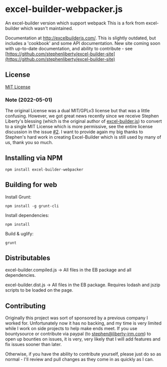 excel-builder-webpacker.js
================
An excel-builder version which support webpack
This is a fork from excel-builder which wasn't maintained.

Documentation at http://excelbuilderjs.com/. This is slightly outdated, but includes a 'cookbook' and some
API documentation. New site coming soon with up-to-date documentation, and ability to contribute - see [https://github.com/stephenliberty/excel-builder-site](https://github.com/stephenliberty/excel-builder-site)

## License
[MIT License](LICENSE.md)

### Note (2022-05-01)

The original License was a dual MIT/GPLv3 license but that was a little confusing. However, we got great news recently since we receive Stephen Liberty's blessing (which is the original author of [excel-builder.js](https://github.com/stephenliberty/excel-builder.js)) to convert to a single MIT License which is more permissive, see the entire license discussion in the issue [#2](https://github.com/ghiscoding/excel-builder.js/issues/2#issuecomment-1114279973). I want to provide again my big thanks to Stephen's hard work in creating Excel-Builder which is still used by many of us, thank you so much.

Installing via NPM
------------------

	npm install excel-builder-webpacker


Building for web
----------------

Install Grunt:

	npm install -g grunt-cli

Install dependencies:

	npm install

Build & uglify:

	grunt

Distributables
---------------
excel-builder.compiled.js -> All files in the EB package and all dependencies.

excel-builder.dist.js -> All files in the EB package. Requires lodash and jszip scripts to be loaded on the page.

Contributing
-------------

Originally this project was sort of sponsored by a previous company I worked for. Unfortunately now it has no backing, and my time is very limited while I work on side projects to help make ends meet. If you use bountysource or contribute via paypal (to stephen@liberty-irm.com) to open up bounties on issues, it is very, very likely that I will add features and fix issues sooner than later.

Otherwise, if you have the ability to contribute yourself, please just do so as normal - I'll review and pull changes as they come in as quickly as I can.
